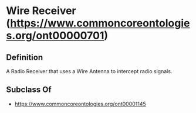 # Wire Receiver (https://www.commoncoreontologies.org/ont00000701)

## Definition
A Radio Receiver that uses a Wire Antenna to intercept radio signals.

## Subclass Of
- https://www.commoncoreontologies.org/ont00001145

